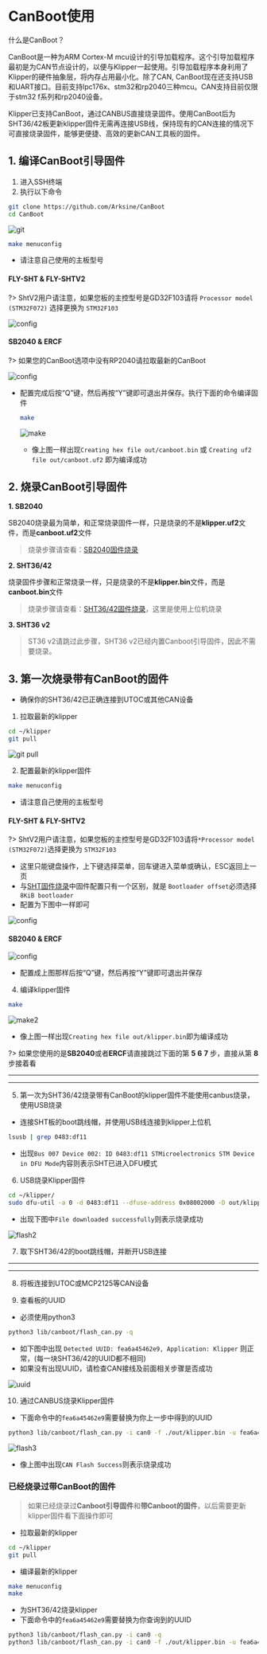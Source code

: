 # CanBoot使用

什么是CanBoot？

CanBoot是一种为ARM Cortex-M mcu设计的引导加载程序。这个引导加载程序最初是为CAN节点设计的，以便与Klipper一起使用。引导加载程序本身利用了Klipper的硬件抽象层，将内存占用最小化。除了CAN, CanBoot现在还支持USB和UART接口。目前支持lpc176x、stm32和rp2040三种mcu。CAN支持目前仅限于stm32 f系列和rp2040设备。

Klipper已支持CanBoot，通过CANBUS直接烧录固件。使用CanBoot后为SHT36/42板更新klipper固件无需再连接USB线，保持现有的CAN连接的情况下可直接烧录固件，能够更便捷、高效的更新CAN工具板的固件。

## 1. 编译CanBoot引导固件

1. 进入SSH终端
2. 执行以下命令

```bash
git clone https://github.com/Arksine/CanBoot
cd CanBoot
```

![git](../../images/adv/canboot/1.png ":no-zooom")


```bash
make menuconfig
```

* 请注意自己使用的主板型号

<!-- tabs:start -->

#### **FLY-SHT & FLY-SHTV2**

?> ShtV2用户请注意，如果您板的主控型号是GD32F103请将 ``Processor model (STM32F072)`` 选择更换为 ``STM32F103``

![config](../../images/adv/canboot/sht.png ":no-zooom")

#### **SB2040 & ERCF**

?> 如果您的CanBoot选项中没有RP2040请拉取最新的CanBoot

![config](../../images/adv/canboot/sb2040.png ":no-zooom")

<!-- tabs:end -->

* 配置完成后按“Q”键，然后再按“Y”键即可退出并保存。执行下面的命令编译固件

    ```bash
    make
    ```

    ![make](../../images/adv/canboot/3.png ":no-zooom")

    * 像上图一样出现``Creating hex file out/canboot.bin`` 或 ``Creating uf2 file out/canboot.uf2`` 即为编译成功

## 2. 烧录CanBoot引导固件

**1. SB2040**

SB2040烧录最为简单，和正常烧录固件一样，只是烧录的不是**klipper.uf2**文件，而是**canboot.uf2**文件

> 烧录步骤请查看：[SB2040固件烧录](/board/fly_sb2040/flash?id=_2-烧录固件 "点击即可跳转")

**2. SHT36/42**

烧录固件步骤和正常烧录一样，只是烧录的不是**klipper.bin**文件，而是**canboot.bin**文件

> 烧录步骤请查看：[SHT36/42固件烧录](/board/fly_sht36_42/shtfirmware?id=_121-上位机烧录 "点击即可跳转")，这里是使用上位机烧录

**3. SHT36 v2**

> ST36 v2请跳过此步骤，SHT36 v2已经内置Canboot引导固件，因此不需要烧录。

## 3. 第一次烧录带有CanBoot的固件

* 确保你的SHT36/42已正确连接到UTOC或其他CAN设备

1. 拉取最新的klipper

```bash
cd ~/klipper
git pull
```

![git pull](../../images/adv/canboot/5.png ":no-zooom")

2. 配置最新的klipper固件

```bash
make menuconfig
```

* 请注意自己使用的主板型号

<!-- tabs:start -->

#### **FLY-SHT & FLY-SHTV2**

?> ShtV2用户请注意，如果您板的主控型号是GD32F103请将``*Processor model (STM32F072)``选择更换为 ``STM32F103``

* 这里只能键盘操作，上下键选择菜单，回车键进入菜单或确认，ESC返回上一页
* 与[SHT固件烧录](/board/fly_sht36_42/flash?id=烧录固件)中固件配置只有一个区别，就是 ``Bootloader offset``必须选择 ``8KiB bootloader``
* 配置为下图中一样即可

![config](../../images/adv/canboot/sht-k.png ":no-zooom")

#### **SB2040 & ERCF**

![config](../../images/adv/canboot/sb2040-k.png ":no-zooom")

<!-- tabs:end -->

* 配置成上图那样后按“Q”键，然后再按“Y”键即可退出并保存

4. 编译klipper固件

```bash
make
```

![make2](../../images/adv/canboot/7.png ":no-zooom")

* 像上图一样出现``Creating hex file out/klipper.bin``即为编译成功

?> 如果您使用的是**SB2040**或者**ERCF**请直接跳过下面的第 **5** **6** **7** 步，直接从第 **8** 步接着看

---
---


5. 第一次为SHT36/42烧录带有CanBoot的klipper固件不能使用canbus烧录，使用USB烧录

* 连接SHT板的boot跳线帽，并使用USB线连接到klipper上位机

```bash
lsusb | grep 0483:df11
```

* 出现``Bus 007 Device 002: ID 0483:df11 STMicroelectronics STM Device in DFU Mode``内容则表示SHT已进入DFU模式

6. USB烧录Klipper固件

```bash
cd ~/klipper/
sudo dfu-util -a 0 -d 0483:df11 --dfuse-address 0x08002000 -D out/klipper.bin
```

* 出现下图中``File downloaded successfully``则表示烧录成功
  

![flash2](../../images/adv/canboot/8.png ":no-zooom")

7. 取下SHT36/42的boot跳线帽，并断开USB连接

---
---


8. 将板连接到UTOC或MCP2125等CAN设备

9. 查看板的UUID

* 必须使用python3

```bash
python3 lib/canboot/flash_can.py -q
```

* 如下图中出现 ``Detected UUID: fea6a45462e9, Application: Klipper`` 则正常，(每一块SHT36/42的UUID都不相同)
* 如果没有出现UUID，请检查CAN接线及前面相关步骤是否成功

![uuid](../../images/adv/canboot/9.png ":no-zooom")

10. 通过CANBUS烧录Klipper固件

* 下面命令中的``fea6a45462e9``需要替换为你上一步中得到的UUID

```bash
python3 lib/canboot/flash_can.py -i can0 -f ./out/klipper.bin -u fea6a45462e9
```

![flash3](../../images/adv/canboot/10.png ":no-zooom")

* 像上图中出现``CAN Flash Success``则表示烧录成功

### 已经烧录过带CanBoot的固件

> 如果已经烧录过**Canboot引导固件**和**带Canboot的固件**，以后需要更新klipper固件看下面操作即可

* 拉取最新的klipper

```bash
cd ~/klipper
git pull
```

* 编译最新的klipper

```bash
make menuconfig
make
```

* 为SHT36/42烧录klipper
* 下面命令中的``fea6a45462e9``需要替换为你查询到的UUID

```bash
python3 lib/canboot/flash_can.py -i can0 -q
python3 lib/canboot/flash_can.py -i can0 -f ./out/klipper.bin -u fea6a45462e9
```